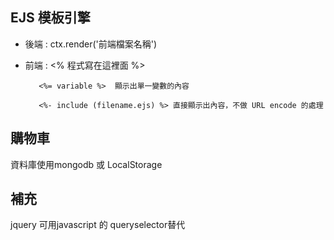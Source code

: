 ## EJS 模板引擎
* 後端 : ctx.render('前端檔案名稱')

* 前端 : <% 程式寫在這裡面 %>

         <%= variable %>  顯示出單一變數的內容

         <%- include (filename.ejs) %> 直接顯示出內容，不做 URL encode 的處理

## 購物車
資料庫使用mongodb 或 LocalStorage

## 補充
jquery 可用javascript 的 queryselector替代
